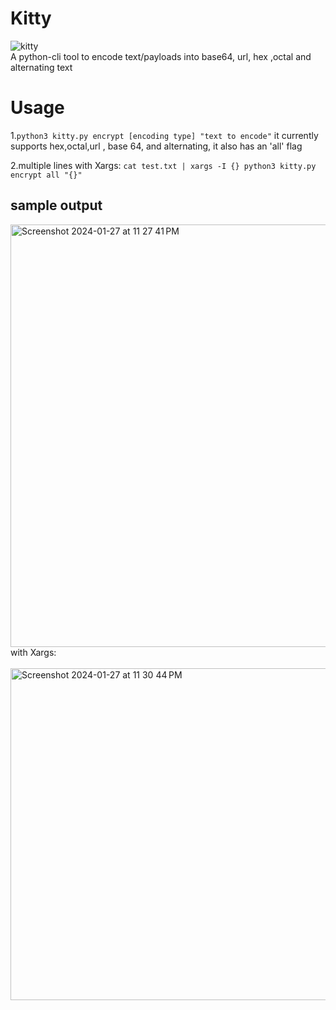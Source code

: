 # Kitty
![kitty](https://github.com/hangyakuzero/kitty/assets/46108879/12065f28-b4e4-49b2-af49-6d1da3473c06)<br>
A python-cli tool to encode text/payloads into base64, url, hex ,octal and alternating text
 
# Usage
1.`python3 kitty.py encrypt [encoding type] "text to encode"`
it currently supports hex,octal,url , base 64, and alternating, it also has an 'all' flag 

2.multiple lines with Xargs:
`cat test.txt | xargs -I {} python3 kitty.py encrypt all "{}"`
## sample output
<img width="676" alt="Screenshot 2024-01-27 at 11 27 41 PM" src="https://github.com/hangyakuzero/kitty/assets/46108879/61d02dae-7a0f-4cce-803a-41f4346388a5">
<br>with Xargs:<br><br>
                     
<img width="531" alt="Screenshot 2024-01-27 at 11 30 44 PM" src="https://github.com/hangyakuzero/kitty/assets/46108879/6130e6c3-3029-4f77-a024-0b2d89925448">
